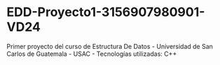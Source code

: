 # EDD-Proyecto1-3156907980901-VD24
Primer proyecto del curso de Estructura De Datos - Universidad de San Carlos de Guatemala - USAC - Tecnologías utilizadas: C++
